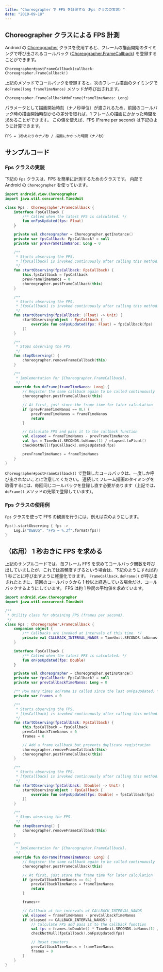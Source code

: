 ```yaml
---
title: "Choreographer で FPS を計測する（Fps クラスの実装）"
date: "2019-09-18"
---
```


Choreographer クラスによる FPS 計測
----

Android の [Choreographer](https://developer.android.com/reference/kotlin/android/view/Choreographer) クラスを使用すると、フレームの描画開始のタイミングで呼び出されるコールバック ([Choreographer.FrameCallback](https://developer.android.com/reference/kotlin/android/view/Choreographer.FrameCallback.html)) を登録することができます。

```
Choreographer#postFrameCallback(callback: Choreographer.FrameCallback!)
```

上記のメソッドでコールバックを登録すると、次のフレーム描画のタイミングで `doFrame(long frameTimeNanos)` メソッドが呼び出されます。

```
Choreographer.FrameCallback#doFrame(frameTimeNanos: Long)
```

パラメータとして描画開始時刻（ナノ秒単位）が渡されるため、前回のコールバック時の描画開始時刻からの差分を取れば、1 フレームの描画にかかった時間を求めることができます。
この値を使えば、FPS (Frame per second) は下記のように計算できます。

```
FPS = 1秒あたりのナノ秒 / 描画にかかった時間（ナノ秒）
```


サンプルコード
----

### Fps クラスの実装

下記の `Fps` クラスは、FPS を簡単に計測するためのクラスです。
内部で Android の `Choreographer` を使っています。

```kotlin
import android.view.Choreographer
import java.util.concurrent.TimeUnit

class Fps : Choreographer.FrameCallback {
    interface FpsCallback {
        /** Called when the latest FPS is calculated. */
        fun onFpsUpdated(fps: Float)
    }

    private val choreographer = Choreographer.getInstance()
    private var fpsCallback: FpsCallback? = null
    private var prevFrameTimeNanos: Long = 0

    /**
     * Starts observing the FPS.
     * [fpsCallback] is invoked continuously after calling this method.
     */
    fun startObserving(fpsCallback: FpsCallback) {
        this.fpsCallback = fpsCallback
        prevFrameTimeNanos = 0
        choreographer.postFrameCallback(this)
    }

    /**
     * Starts observing the FPS.
     * [fpsCallback] is invoked continuously after calling this method.
     */
    fun startObserving(fpsCallback: (Float) -> Unit) {
        startObserving(object : FpsCallback {
            override fun onFpsUpdated(fps: Float) = fpsCallback(fps)
        })
    }

    /**
     * Stops observing the FPS.
     */
    fun stopObserving() {
        choreographer.removeFrameCallback(this)
    }

    /**
     * Implementation for [Choreographer.FrameCallback].
     */
    override fun doFrame(frameTimeNanos: Long) {
        // Register the same callback again to be called continuously
        choreographer.postFrameCallback(this)

        // At first, just store the frame time for later calculation
        if (prevFrameTimeNanos == 0L) {
            prevFrameTimeNanos = frameTimeNanos
            return
        }

        // Calculate FPS and pass it to the callback function
        val elapsed = frameTimeNanos - prevFrameTimeNanos
        val fps = TimeUnit.SECONDS.toNanos(1) / elapsed.toFloat()
        checkNotNull(fpsCallback).onFpsUpdated(fps)

        prevFrameTimeNanos = frameTimeNanos
    }
}
```

`Choreographer#postFrameCallback()` で登録したコールバックは、一度しか呼び出されないことに注意してください。
連続してフレーム描画のタイミングを取得するには、毎回同じコールバックを登録し直す必要があります（上記では、`doFrame()` メソッドの先頭で登録しています）。

### Fps クラスの使用例

`Fps` クラスを使って FPS の観測を行うには、例えば次のようにします。

```kotlin
Fps().startObserving { fps ->
    Log.i("DEBUG", "FPS = %.3f".format(fps))
}
```


（応用） 1 秒おきに FPS を求める
----

上記のサンプルコードでは、毎フレーム FPS を求めてコールバック関数を呼び出していましたが、これでは高頻度すぎるという場合は、下記のようにすれば約 1 秒ごとに呼び出すように軽量化できます。
`FrameCallback.doFrame()` が呼び出されたときに、前回のコールバックから 1 秒以上経過している場合だけ、コールバックするようにしています。
FPS は約 1 秒間の平均値を求めています。

```kotlin
import android.view.Choreographer
import java.util.concurrent.TimeUnit

/**
 * Utility class for obtaining FPS (frames per second).
 */
class Fps : Choreographer.FrameCallback {
    companion object {
        /** Callbacks are invoked at intervals of this time. */
        private val CALLBACK_INTERVAL_NANOS = TimeUnit.SECONDS.toNanos(1)
    }

    interface FpsCallback {
        /** Called when the latest FPS is calculated. */
        fun onFpsUpdated(fps: Double)
    }

    private val choreographer = Choreographer.getInstance()
    private var fpsCallback: FpsCallback? = null
    private var prevCallbackTimeNanos: Long = 0

    /** How many times doFrame is called since the last onFpsUpdated. */
    private var frames = 0

    /**
     * Starts observing the FPS.
     * [fpsCallback] is invoked continuously after calling this method.
     */
    fun startObserving(fpsCallback: FpsCallback) {
        this.fpsCallback = fpsCallback
        prevCallbackTimeNanos = 0
        frames = 0

        // Add a frame callback but prevents duplicate registration
        choreographer.removeFrameCallback(this)
        choreographer.postFrameCallback(this)
    }

    /**
     * Starts observing the FPS.
     * [fpsCallback] is invoked continuously after calling this method.
     */
    fun startObserving(fpsCallback: (Double) -> Unit) {
        startObserving(object : FpsCallback {
            override fun onFpsUpdated(fps: Double) = fpsCallback(fps)
        })
    }

    /**
     * Stops observing the FPS.
     */
    fun stopObserving() {
        choreographer.removeFrameCallback(this)
    }

    /**
     * Implementation for [Choreographer.FrameCallback].
     */
    override fun doFrame(frameTimeNanos: Long) {
        // Register the same callback again to be called continuously
        choreographer.postFrameCallback(this)

        // At first, just store the frame time for later calculation
        if (prevCallbackTimeNanos == 0L) {
            prevCallbackTimeNanos = frameTimeNanos
            return
        }

        frames++

        // Callback at the intervals of CALLBACK_INTERVAL_NANOS
        val elapsed = frameTimeNanos - prevCallbackTimeNanos
        if (elapsed >= CALLBACK_INTERVAL_NANOS) {
            // Calculate FPS and pass it to the callback function
            val fps = frames.toDouble() * TimeUnit.SECONDS.toNanos(1) / elapsed
            checkNotNull(fpsCallback).onFpsUpdated(fps)

            // Reset counters
            prevCallbackTimeNanos = frameTimeNanos
            frames = 0
        }
    }
}
```

